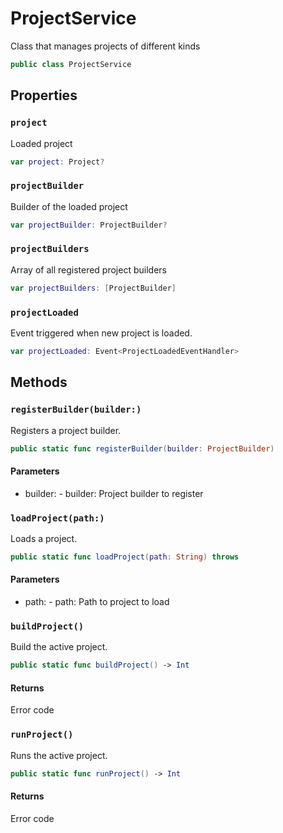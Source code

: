 # ProjectService

Class that manages projects of different kinds

``` swift
public class ProjectService
```

## Properties

### `project`

Loaded project

``` swift
var project: Project?
```

### `projectBuilder`

Builder of the loaded project

``` swift
var projectBuilder: ProjectBuilder?
```

### `projectBuilders`

Array of all registered project builders

``` swift
var projectBuilders: [ProjectBuilder]
```

### `projectLoaded`

Event triggered when new project is loaded.

``` swift
var projectLoaded: Event<ProjectLoadedEventHandler>
```

## Methods

### `registerBuilder(builder:)`

Registers a project builder.

``` swift
public static func registerBuilder(builder: ProjectBuilder)
```

#### Parameters

  - builder: - builder: Project builder to register

### `loadProject(path:)`

Loads a project.

``` swift
public static func loadProject(path: String) throws
```

#### Parameters

  - path: - path: Path to project to load

### `buildProject()`

Build the active project.

``` swift
public static func buildProject() -> Int
```

#### Returns

Error code

### `runProject()`

Runs the active project.

``` swift
public static func runProject() -> Int
```

#### Returns

Error code
